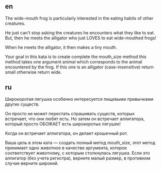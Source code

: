 ## en

The wide-mouth frog is particularly interested in the eating habits of other creatures.

He just can't stop asking the creatures he encounters what they like to eat. But, then he meets the alligator who just LOVES to eat wide-mouthed frogs!

When he meets the alligator, it then makes a tiny mouth.

Your goal in this kata is to create complete the mouth_size method this method takes one argument animal which corresponds to the animal encountered by the frog. If this one is an alligator (case-insensitive) return small otherwise return wide.

## ru

Широкоротая лягушка особенно интересуется пищевыми привычками других существ.

Он просто не может перестать спрашивать существ, которых встречает, что они любят есть. Но затем он встречает аллигатора, который просто ОБОЖАЕТ есть широкоротых лягушек!

Когда он встречает аллигатора, он делает крошечный рот.

Ваша цель в этом ката — создать полный метод mouth_size, этот метод принимает одно животное в качестве аргумента, которое соответствует животному, с которым столкнулась лягушка. Если это аллигатор (без учета регистра), верните малый размер, в противном случае верните широкий.
